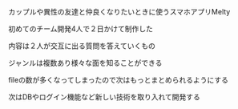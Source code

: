 カップルや異性の友達と仲良くなりたいときに使うスマホアプリMelty

初めてのチーム開発4人で２日かけて制作した

内容は２人が交互に出る質問を答えていくもの

ジャンルは複数あり様々な面を知ることができる

fileの数が多くなってしまったので次はもっとまとめられるようにする

次はDBやログイン機能など新しい技術を取り入れて開発する
